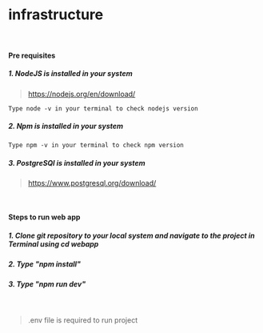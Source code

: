 # infrastructure

&nbsp;

#### Pre requisites
##### 1. NodeJS is installed in your system
> https://nodejs.org/en/download/

    Type node -v in your terminal to check nodejs version
##### 2. Npm is installed in your system
    Type npm -v in your terminal to check npm version
##### 3. PostgreSQl is installed in your system
> https://www.postgresql.org/download/

&nbsp;
#### Steps to run web app
##### 1. Clone git repository to your local system and navigate to the project in Terminal using cd webapp
##### 2. Type "npm install"
##### 3. Type "npm run dev"
&nbsp;
> .env file is required to run project



